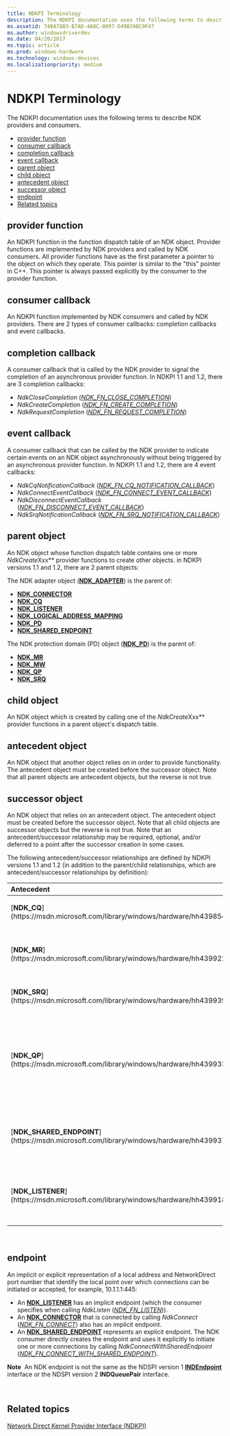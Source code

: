 ```yaml
---
title: NDKPI Terminology
description: The NDKPI documentation uses the following terms to describe NDK providers and consumers.
ms.assetid: 740A78B3-B7AD-4A8C-8097-D49B39BC9F47
ms.author: windowsdriverdev
ms.date: 04/20/2017
ms.topic: article
ms.prod: windows-hardware
ms.technology: windows-devices
ms.localizationpriority: medium
---
```


# NDKPI Terminology


The NDKPI documentation uses the following terms to describe NDK providers and consumers.

-   [provider function](#provider-function)
-   [consumer callback](#consumer-callback)
-   [completion callback](#completion-callback)
-   [event callback](#event-callback)
-   [parent object](#parent-object)
-   [child object](#child-object)
-   [antecedent object](#antecedent-object)
-   [successor object](#successor-object)
-   [endpoint](#endpoint)
-   [Related topics](#related-topics)

## provider function


An NDKPI function in the function dispatch table of an NDK object. Provider functions are implemented by NDK providers and called by NDK consumers. All provider functions have as the first parameter a pointer to the object on which they operate. This pointer is similar to the "this" pointer in C++. This pointer is always passed explicitly by the consumer to the provider function.

## consumer callback


An NDKPI function implemented by NDK consumers and called by NDK providers. There are 2 types of consumer callbacks: completion callbacks and event callbacks.

## completion callback


A consumer callback that is called by the NDK provider to signal the completion of an asynchronous provider function. In NDKPI 1.1 and 1.2, there are 3 completion callbacks:

-   *NdkCloseCompletion* ([*NDK\_FN\_CLOSE\_COMPLETION*](https://msdn.microsoft.com/library/windows/hardware/hh439862))
-   *NdkCreateCompletion* ([*NDK\_FN\_CREATE\_COMPLETION*](https://msdn.microsoft.com/library/windows/hardware/hh439871))
-   *NdkRequestCompletion* ([*NDK\_FN\_REQUEST\_COMPLETION*](https://msdn.microsoft.com/library/windows/hardware/hh439912))

## event callback


A consumer callback that can be called by the NDK provider to indicate certain events on an NDK object asynchronously without being triggered by an asynchronous provider function. In NDKPI 1.1 and 1.2, there are 4 event callbacks:

-   *NdkCqNotificationCallback* ([*NDK\_FN\_CQ\_NOTIFICATION\_CALLBACK*](https://msdn.microsoft.com/library/windows/hardware/hh439870))
-   *NdkConnectEventCallback* ([*NDK\_FN\_CONNECT\_EVENT\_CALLBACK*](https://msdn.microsoft.com/library/windows/hardware/hh439867))
-   *NdkDisconnectEventCallback* ([*NDK\_FN\_DISCONNECT\_EVENT\_CALLBACK*](https://msdn.microsoft.com/library/windows/hardware/hh439886))
-   *NdkSrqNotificationCallback* ([*NDK\_FN\_SRQ\_NOTIFICATION\_CALLBACK*](https://msdn.microsoft.com/library/windows/hardware/hh439915))

## parent object


An NDK object whose function dispatch table contains one or more *NdkCreate*Xxx** provider functions to create other objects. in NDKPI versions 1.1 and 1.2, there are 2 parent objects:

The NDK adapter object ([**NDK\_ADAPTER**](https://msdn.microsoft.com/library/windows/hardware/hh439848)) is the parent of:

-   [**NDK\_CONNECTOR**](https://msdn.microsoft.com/library/windows/hardware/hh439852)
-   [**NDK\_CQ**](https://msdn.microsoft.com/library/windows/hardware/hh439854)
-   [**NDK\_LISTENER**](https://msdn.microsoft.com/library/windows/hardware/hh439918)
-   [**NDK\_LOGICAL\_ADDRESS\_MAPPING**](https://msdn.microsoft.com/library/windows/hardware/hh439920)
-   [**NDK\_PD**](https://msdn.microsoft.com/library/windows/hardware/hh439931)
-   [**NDK\_SHARED\_ENDPOINT**](https://msdn.microsoft.com/library/windows/hardware/hh439937)

The NDK protection domain (PD) object ([**NDK\_PD**](https://msdn.microsoft.com/library/windows/hardware/hh439931)) is the parent of:

-   [**NDK\_MR**](https://msdn.microsoft.com/library/windows/hardware/hh439922)
-   [**NDK\_MW**](https://msdn.microsoft.com/library/windows/hardware/hh439926)
-   [**NDK\_QP**](https://msdn.microsoft.com/library/windows/hardware/hh439933)
-   [**NDK\_SRQ**](https://msdn.microsoft.com/library/windows/hardware/hh439939)

## child object


An NDK object which is created by calling one of the *NdkCreate*Xxx** provider functions in a parent object's dispatch table.

## antecedent object


An NDK object that another object relies on in order to provide functionality. The antecedent object must be created before the successor object. Note that all parent objects are antecedent objects, but the reverse is not true.

## successor object


An NDK object that relies on an antecedent object. The antecedent object must be created before the successor object. Note that all child objects are successor objects but the reverse is not true. Note that an antecedent/successor relationship may be required, optional, and/or deferred to a point after the successor creation in some cases.

The following antecedent/successor relationships are defined by NDKPI versions 1.1 and 1.2 (in addition to the parent/child relationships, which are antecedent/successor relationships by definition):

<table>
<colgroup>
<col width="50%" />
<col width="50%" />
</colgroup>
<thead>
<tr class="header">
<th align="left">Antecedent</th>
<th align="left">Successor</th>
</tr>
</thead>
<tbody>
<tr class="odd">
<td align="left"><p>[<strong>NDK_CQ</strong>](https://msdn.microsoft.com/library/windows/hardware/hh439854)</p></td>
<td align="left"><p>[<strong>NDK_QP</strong>](https://msdn.microsoft.com/library/windows/hardware/hh439933)</p></td>
</tr>
<tr class="even">
<td align="left"><p>[<strong>NDK_MR</strong>](https://msdn.microsoft.com/library/windows/hardware/hh439922)</p></td>
<td align="left"><p>[<strong>NDK_MW</strong>](https://msdn.microsoft.com/library/windows/hardware/hh439926) (See <em>NdkBind</em> ([<em>NDK_FN_BIND</em>](https://msdn.microsoft.com/library/windows/hardware/hh439859)).)</p></td>
</tr>
<tr class="odd">
<td align="left"><p>[<strong>NDK_SRQ</strong>](https://msdn.microsoft.com/library/windows/hardware/hh439939)</p></td>
<td align="left"><p>[<strong>NDK_QP</strong>](https://msdn.microsoft.com/library/windows/hardware/hh439933)</p></td>
</tr>
<tr class="even">
<td align="left"><p>[<strong>NDK_QP</strong>](https://msdn.microsoft.com/library/windows/hardware/hh439933)</p></td>
<td align="left"><p>[<strong>NDK_CONNECTOR</strong>](https://msdn.microsoft.com/library/windows/hardware/hh439852) (See <em>NdkConnect</em> ([<em>NDK_FN_CONNECT</em>](https://msdn.microsoft.com/library/windows/hardware/hh439865)), <em>NdkAccept</em> ([<em>NDK_FN_ACCEPT</em>](https://msdn.microsoft.com/library/windows/hardware/hh439857)), and <em>NdkConnectWithSharedEndpoint</em> ([<em>NDK_FN_CONNECT_WITH_SHARED_ENDPOINT</em>](https://msdn.microsoft.com/library/windows/hardware/hh439868)).)</p></td>
</tr>
<tr class="odd">
<td align="left"><p>[<strong>NDK_SHARED_ENDPOINT</strong>](https://msdn.microsoft.com/library/windows/hardware/hh439937)</p></td>
<td align="left"><p>[<strong>NDK_CONNECTOR</strong>](https://msdn.microsoft.com/library/windows/hardware/hh439852) (See <em>NdkConnectWithSharedEndpoint</em> ([<em>NDK_FN_CONNECT_WITH_SHARED_ENDPOINT</em>](https://msdn.microsoft.com/library/windows/hardware/hh439868)).)</p></td>
</tr>
<tr class="even">
<td align="left"><p>[<strong>NDK_LISTENER</strong>](https://msdn.microsoft.com/library/windows/hardware/hh439918)</p></td>
<td align="left"><p>[<strong>NDK_CONNECTOR</strong>](https://msdn.microsoft.com/library/windows/hardware/hh439852) (See <em>NdkConnectEventCallback</em> ([<em>NDK_FN_CONNECT_EVENT_CALLBACK</em>](https://msdn.microsoft.com/library/windows/hardware/hh439867)).)</p></td>
</tr>
</tbody>
</table>

 

## endpoint


An implicit or explicit representation of a local address and NetworkDirect port number that identify the local point over which connections can be initiated or accepted, for example, 10.1.1.1:445:

-   An [**NDK\_LISTENER**](https://msdn.microsoft.com/library/windows/hardware/hh439918) has an implicit endpoint (which the consumer specifies when calling *NdkListen* ([*NDK\_FN\_LISTEN*](https://msdn.microsoft.com/library/windows/hardware/hh439902))).
-   An [**NDK\_CONNECTOR**](https://msdn.microsoft.com/library/windows/hardware/hh439852) that is connected by calling *NdkConnect* ([*NDK\_FN\_CONNECT*](https://msdn.microsoft.com/library/windows/hardware/hh439865)) also has an implicit endpoint.
-   An [**NDK\_SHARED\_ENDPOINT**](https://msdn.microsoft.com/library/windows/hardware/hh439937) represents an explicit endpoint. The NDK consumer directly creates the endpoint and uses it explicitly to initiate one or more connections by calling *NdkConnectWithSharedEndpoint* ([*NDK\_FN\_CONNECT\_WITH\_SHARED\_ENDPOINT*](https://msdn.microsoft.com/library/windows/hardware/hh439868)).

**Note**  An NDK endpoint is not the same as the NDSPI version 1 [**INDEndpoint**](https://msdn.microsoft.com/library/cc904370) interface or the NDSPI version 2 **INDQueuePair** interface.

 

## Related topics


[Network Direct Kernel Provider Interface (NDKPI)](network-direct-kernel-programming-interface--ndkpi-.md)

 

 






